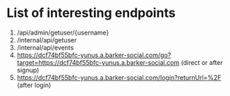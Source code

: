 # List of interesting endpoints

1. /api/admin/getuser/{username}
2. /internal/api/getuser
3. /internal/api/events
4. https://dcf74bf55bfc-yunus.a.barker-social.com/go?target=https://dcf74bf55bfc-yunus.a.barker-social.com (direct or after signup) 
5. https://dcf74bf55bfc-yunus.a.barker-social.com/login?returnUrl=%2F (after login)

